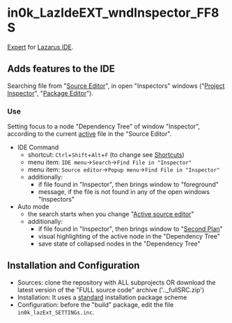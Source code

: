 # in0k_LazIdeEXT_wndInspector_FF8S

[Expert](D1) for [Lazarus IDE](D2).

## Adds features to the IDE
  Searching file from "[Source Editor](0)", in open "Inspectors" windows
  ("[Project Inspector](1)", "[Package Editor](2)").

### Use

  Setting focus to a node "Dependency Tree" of window "Inspector", 
  according to the current [active](3) file in the "Source Editor".

* IDE Command
  - shortcut: `Ctrl`+`Shift`+`Alt`+`F` (to change see [Shortcuts](4))
  - menu item: `IDE menu`->`Search`->`Find File in "Inspector"`
  - menu item: `Source editor`->`Рopup menu`->`Find File in "Inspector"`
  - additionally:
    + if file found in "Inspector", then brings window to "foreground" 
    + message, if the file is not found in any of the open windows "Inspectors"
* Auto mode
   - the search starts when you change "[Active source editor](3)"
   - additionally:
     + if file found in "Inspector", then brings window to "[Second Plan](5)"
     + visual highlighting of the active node in the "Dependency Tree"
     + save state of collapsed nodes in the "Dependency Tree"

## Installation and Configuration
* Sources: clone the repository with ALL subprojects OR 
  download the latest version of the "FULL source code" archive ('.._fullSRC.zip')
* Installation: It uses a [standard](I0) installation package scheme 
* Configuration: before the "build" package, edit the file `in0k_lazExt_SETTINGs.inc`.

[D1]: http://wiki.lazarus.freepascal.org/Extending_the_IDE#Overview
[D2]: http://www.lazarus-ide.org/ 
[I0]: http://wiki.freepascal.org/Install_Packages#Adding_known_packages
[ 0]: http://wiki.freepascal.org/IDE_Window:_Source_Editor
[ 1]: http://wiki.freepascal.org/IDE_Window:_Project_Inspector
[ 2]: http://wiki.freepascal.org/IDE_Window:_Package_Editor
[ 3]: http://wiki.freepascal.org/Extending_the_IDE#Active_source_editor
[ 4]: http://wiki.freepascal.org/Lazarus_IDE_Shortcuts
[ 5]: https://github.com/in0k-src/in0k-bringToSecondPlane





